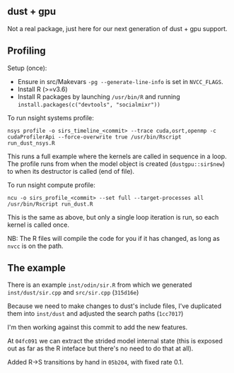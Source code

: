 ## dust + gpu

Not a real package, just here for our next generation of dust + gpu support.

## Profiling

Setup (once):

- Ensure in src/Makevars `-pg --generate-line-info` is set in
  `NVCC_FLAGS`.
- Install R (>=v3.6)
- Install R packages by launching `/usr/bin/R` and running
  `install.packages(c("devtools", "socialmixr"))`

To run nsight systems profile:
```
nsys profile -o sirs_timeline_<commit> --trace cuda,osrt,openmp -c cudaProfilerApi --force-overwrite true /usr/bin/Rscript run_dust_nsys.R
```
This runs a full example where the kernels are called in sequence in
a loop. The profile runs from when the model object is created (`dustgpu::sir$new`)
to when its destructor is called (end of file).

To run nsight compute profile:
```
ncu -o sirs_profile_<commit> --set full --target-processes all /usr/bin/Rscript run_dust.R
```
This is the same as above, but only a single loop iteration is run, so
each kernel is called once.

NB: The R files will compile the code for you if it has changed, as long as `nvcc` is on
the path.

## The example

There is an example `inst/odin/sir.R` from which we generated `inst/dust/sir.cpp` and `src/sir.cpp` (`315d16e`)

Because we need to make changes to dust's include files, I've duplicated them into `inst/dust` and adjusted the search paths (`1cc7017`)

I'm then working against this commit to add the new features.

At `04fc091` we can extract the strided model internal state (this is exposed out as far as the R inteface but there's no need to do that at all).

Added R->S transitions by hand in `05b204`, with fixed rate 0.1.
